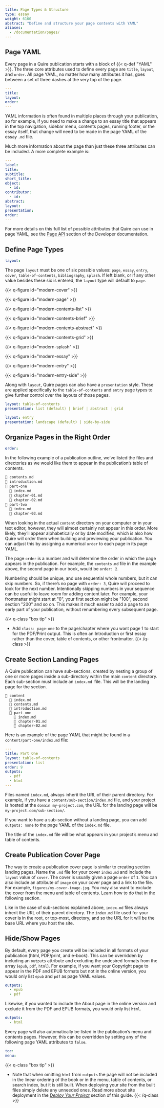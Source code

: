 ```yaml
---
title: Page Types & Structure
type: essay
weight: 6160
abstract: "Define and structure your page contents with YAML"
aliases:
  - /documentation/pages/
---
```


## Page YAML

Every page in a Quire publication starts with a block of {{< q-def "YAML" >}}. The three core attributes used to define every page are `title`, `layout`, and `order`. All page YAML, no matter how many attributes it has, goes between a set of three dashes at the very top of the page.

```yaml
---
title:
layout:
order:
---
```

YAML information is often found in multiple places through your publication, so for example, if you need to make a change to an essay title that appears in the top navigation, sidebar menu, contents pages, running footer, or the essay itself, that change will need to be made in the page YAML of the essay `.md` file.

Much more information about the page than just these three attributes can be included. A more complete example is:

```yaml
---
label:
title:
subtitle:
short_title:
object:
  - id:
contributor:
  - id:
abstract:
layout:
presentation:
order:
---
```

For more details on this full list of possible attributes that Quire can use in page YAML, see the [Page API](/docs-v1/for-developers/#page-api) section of the Developer documentation.

## Define Page Types

```yaml
layout:
```

The page `layout` must be one of six possible values: `page`, `essay`, `entry`, `cover`, `table-of-contents`, `bibliography`, `splash`. If left blank, or if any other value besides these six is entered, the `layout` type will default to `page`.

{{< q-figure id="modern-cover" >}}

{{< q-figure id="modern-page" >}}

{{< q-figure id="modern-contents-list" >}}

{{< q-figure id="modern-contents-brief" >}}

{{< q-figure id="modern-contents-abstract" >}}

{{< q-figure id="modern-contents-grid" >}}

{{< q-figure id="modern-splash" >}}

{{< q-figure id="modern-essay" >}}

{{< q-figure id="modern-entry" >}}

{{< q-figure id="modern-entry-side" >}}

Along with `layout`, Quire pages can also have a `presentation` style. These are applied specifically to the `table-of-contents` and `entry` page types to give further control over the layouts of those pages.

```yaml
layout: table-of-contents
presentation: list (default) | brief | abstract | grid
```

```yaml
layout: entry
presentation: landscape (default) | side-by-side
```

## Organize Pages in the Right Order

```yaml
order:
```

In the following example of a publication outline, we’ve listed the files and directories as we would like them to appear in the publication’s table of contents.

```md
📄 contents.md
📄 introduction.md
📁 part-one
  📄 index.md
  📄 chapter-01.md
  📄 chapter-02.md
📁 part-two
  📄 index.md
  📄 chapter-03.md
```

When looking in the actual `content` directory on your computer or in your text editor, however, they will almost certainly not appear in this order. More likely, they’ll appear alphabetically or by date modified, which is also how Quire will order them when building and previewing your publication. You can adjust this by assigning a numerical `order` to each page in its page YAML.

The page `order` is a number and will determine the order in which the page appears in the publication. For example, the `contents.md` file in the example above, the second page in our book, would be `order: 2`.

Numbering should be unique, and use sequential whole numbers, but it can skip numbers. So, if there’s no page with `order: 3`, Quire will proceed to look for the next number. Intentionally skipping numbers in your sequence can be useful to leave room for adding content later. For example, your frontmatter might start at "0", your first section might be "100", second section "200" and so on. This makes it much easier to add a page to an early part of your publication, without renumbering every subsequent page.

{{< q-class "box tip" >}}
- Add `class: page-one` to the page/chapter where you want page 1 to start for the PDF/Print output. This is often an Introduction or first essay rather than the cover, table of contents, or other frontmatter.
{{< /q-class >}}

## Create Section Landing Pages

A Quire publication can have sub-sections, created by nesting a group of one or more pages inside a sub-directory within the main `content` directory. Each sub-section must include an `index.md `file. This will be the landing page for the section.

```tx
📁 content
  📄 index.md
  📄 contents.md
  📄 introduction.md
  📁 part-one
    📄 index.md
    📄 chapter-01.md
    📄 chapter-02.md
```
Here is an example of the page YAML that might be found in a `content/part-one/index.md` file:

```yaml
---
title: Part One
layout: table-of-contents
presentation: list
order: 9
outputs:
  - pdf
  - html
---
```

Files named `index.md`, always inherit the URL of their parent directory. For example, if you have a `content/sub-section/index.md` file, and your project is hosted at the `domain my-project.com`, the URL for the landing page will be `my-project.com/sub-section/`.

If you want to have a sub-section without a landing page, you can add `outputs: none` to the page YAML of the `index.md` file.

The title of the `index.md` file will be what appears in your project’s menu and table of contents.

## Create Publication Cover Page

The way to create a publication cover page is similar to creating section landing pages. Name the `.md` file for your cover `index.md` and include the `layout` value of `cover`. The cover is usually given a page `order` of `1`. You can also include an attribute of `image` on your cover page and a link to the file. For example, `figures/my-cover-image.jpg`. You may also want to exclude the cover from the menu and table of contents. Learn how to do that in the following section.

Like in the case of sub-sections explained above, `index.md` files always inherit the URL of their parent directory. The `index.md` file used for your cover is in the root, or top-most, directory, and so the URL for it will be the base URL where you host the site.

## Hide/Show Pages

By default, every page you create will be included in all formats of your publication (html, PDF/print, and e-book). This can be overridden by including an `outputs` attribute and excluding the undesired formats from the array (`epub`, `pdf`, `html`). For example, if you want your Copyright page to appear in the PDF and EPUB formats but not in the online version, you would only list `epub` and `pdf` as page YAML values.

```YAML
outputs:
  - epub
  - pdf
```
Likewise, if you wanted to include the About page in the online version and exclude it from the PDF and EPUB formats, you would only list `html`.

```yaml
outputs:
  - html
```

Every page will also automatically be listed in the publication’s menu and contents pages. However, this can be overridden by setting any of the following page YAML attributes to `false`.

```yaml
toc:
menu:
```

{{< q-class "box tip" >}}
- Note that when omitting `html` from `outputs` the page will not be included in the linear ordering of the book or in the menu, table of contents, or search index, but it is still built. When deploying your site from the built files simply delete any unneeded ones. Read more about site deployment in the [*Deploy Your Project*](/docs-v1/site-deploy/) section of this guide.
{{< /q-class >}}

